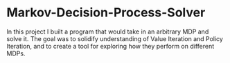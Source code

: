 # Markov-Decision-Process-Solver
In this project I built a program that would take in an arbitrary MDP and solve it. The goal was to solidify understanding of Value Iteration and Policy Iteration, and to create a tool for exploring how they perform on different MDPs.
